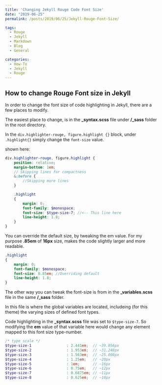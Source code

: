 ```yaml
---
title: 'Changing Jekyll Rouge Code Font Size'
date: "2019-06-25"
permalink: /posts/2019/06/25/Jekyll-Rouge-Font-Size/

tags:
  - Rouge
  - Jekyll
  - Markdown
  - Blog
  - General

categories:
  - How-To
  - Jekyll
  - Rouge
---
```


## How to change Rouge Font size in Jekyll

In order to change the font size of code highlighting in Jekyll, there are a few places to modify.

The easiest place to change, is in the **_syntax.scss** file under **/_sass** folder in the root directory.

In the ```div.highlighter-rouge, figure.highlight {}``` block, under ```.highlight{}``` simply change the ```font-size``` value.

shown here:

``` scss
div.highlighter-rouge, figure.highlight {
    position: relative;
    margin-bottom: 1em;
    // Skipping lines for compactness
    &:before {
        //Skipping more lines
    }

    .highlight 
    {
        margin: 0;
        font-family: $monospace;
        font-size: $type-size-7; //<-- This line here
        line-height: 1.8;
    }
}
```

You can override the default size, by tweaking the em value.
For my purpose **.85em** of **16px** size, makes the code slightly larger and more readable.

``` scss
.highlight 
{
    margin: 0;
    font-family: $monospace;
    font-size: 0.85em; //Overriding default
    line-height: 1.8;
}
```

The other way you can tweak the font-size is from in the **_variables.scss** file in the same **/_sass** folder.

In this file is where the global variables are located, includeing (for this theme) the varying sizes of defined font types.

Code highlighting in the **_syntax.scss** file was set to ```$type-size-7```. So modifying the **em** value of that variable here would change any element mapped to this font size type-number.

``` scss
/* type scale */
$type-size-1                : 2.441em;  // ~39.056px
$type-size-2                : 1.953em;  // ~31.248px
$type-size-3                : 1.563em;  // ~25.008px
$type-size-4                : 1.25em;   // ~20px
$type-size-5                : 1em;      // ~16px
$type-size-6                : 0.75em;   // ~12px
$type-size-7                : 0.6875em; // ~11px
$type-size-8                : 0.625em;  // ~10px
```